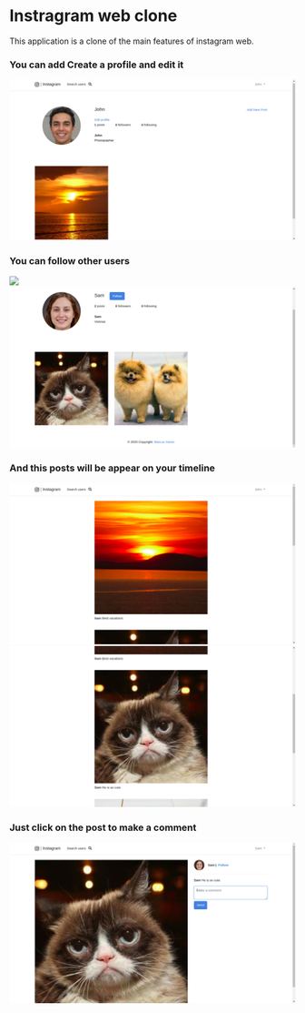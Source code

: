 # Instragram web clone
This application is a clone of the main features of instagram web.

### You can add Create a profile and edit it
![](images/profile.png)

### You can follow other users
![](images/searc.png)
![](images/user.png)

### And this posts will be appear on your timeline
![](images/home-1.png)
![](images/home-2.png)

### Just click on the post to make a comment
![](images/post.png)
